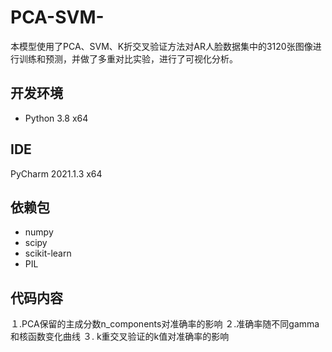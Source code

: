 # PCA-SVM-
本模型使用了PCA、SVM、K折交叉验证方法对AR人脸数据集中的3120张图像进行训练和预测，并做了多重对比实验，进行了可视化分析。
## 开发环境
* Python 3.8 x64
## IDE
PyCharm 2021.1.3 x64
## 依赖包
* numpy
* scipy
* scikit-learn
* PIL
## 代码内容
１.PCA保留的主成分数n_components对准确率的影响
２.准确率随不同gamma和核函数变化曲线
３. k重交叉验证的k值对准确率的影响
